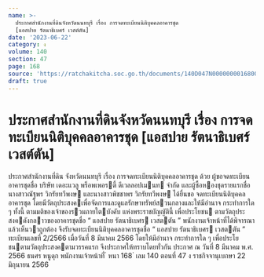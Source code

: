 ```yaml
---
name: >-
  ประกาศสำนักงานที่ดินจังหวัดนนทบุรี เรื่อง การจดทะเบียนนิติบุคคลอาคารชุด
  [แอสปาย รัตนาธิเบศร์ เวสต์ตัน]
date: '2023-06-22'
category: ง
volume: 140
section: 47
page: 168
source: 'https://ratchakitcha.soc.go.th/documents/140D047N0000000016800.pdf'
draft: true
---
```


# ประกาศสำนักงานที่ดินจังหวัดนนทบุรี เรื่อง การจดทะเบียนนิติบุคคลอาคารชุด [แอสปาย รัตนาธิเบศร์ เวสต์ตัน]

ประกาศสํานักงานที่ดิน จังหวัดนนทบุรี เรื่อง การจดทะเบียนนิติบุคคลอาคารชุด ด้วย ผู้ขอจดทะเบียนอาคารชุดชื่อ บริษัท เดอะแวลู พร็อพเพอรตี้ ดีเวลลอปเมนท จํากัด และผู้ซื้อหองชุดรายแรกชื่อ นางสาวณัฐพร วิกรัยทวีพงษ และนางสาวพิชชาพร วิกรัยทวีพงษ ได้ยื่นขอ จดทะเบียนนิติบุคคลอาคารชุด โดยมีวัตถุประสงคเพื่อจัดการและดูแลรักษาทรัพย์สวนกลางและให้มีอํานาจ กระทําการใด ๆ ทั้งนี้ ตามมติของเจ้าของรวมภายใตบังคับ แห่งพระราชบัญญัตินี้ เพื่อประโยชน ตามวัตถุประสงคดังกลาวของอาคารชุดชื่อ “ แอสปาย รัตนาธิเบศร เวสตตัน ” พนักงานเจ้าหน้าที่ได้พิจารณาแล้วเห็นวาถูกต้อง จึงรับจดทะเบียนนิติบุคคลอาคารชุดชื่อ “ แอสปาย รัตนาธิเบศร เวสตตัน ” ทะเบียนเลขที่ 2/2566 เมื่อวันที่ 8 มีนาคม 2566 โดยให้มีอํานาจ กระทําการใด ๆ เพื่อประโยชนตามวัตถุประสงคตามวรรคแรก จึงประกาศให้ทราบโดยทั่วกัน ประกาศ ณ วันที่ 8 มีนาคม พ.ศ. 2566 ธนศร หนูดุก พนักงานเจ้าหน้าที่ ้ หนา 168 ่ เลม 140 ตอนที่ 47 ง ราชกิจจานุเบกษา 22 มิถุนายน 2566
